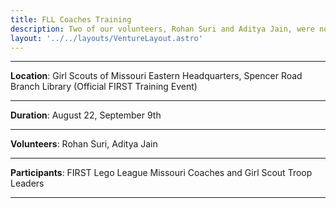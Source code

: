 ```yaml
---
title: FLL Coaches Training
description: Two of our volunteers, Rohan Suri and Aditya Jain, were nominated by the Missouri FIRST organization to train Coaches on multiple occasions with the new LEGO SPIKE Prime system. During the first training, Rohan and Aditya trained Girl Scout FLL coaches, and during the second, they were livestreamed/recorded at the official Missouri FIRST Coaches Training event.
layout: '../../layouts/VentureLayout.astro'
---
```

---

**Location**: Girl Scouts of Missouri Eastern Headquarters, Spencer Road Branch Library (Official FIRST Training Event)

---

**Duration**: August 22, September 9th

---

**Volunteers**: Rohan Suri, Aditya Jain

---

**Participants**: FIRST Lego League Missouri Coaches and Girl Scout Troop Leaders

---
